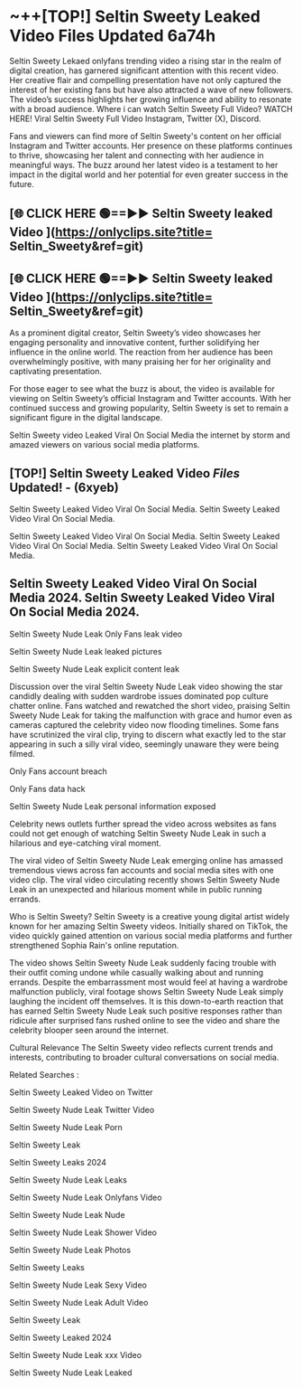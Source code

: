 # ~++[TOP!]  Seltin Sweety Leaked Video Files Updated 6a74h<br>

 Seltin Sweety Lekaed onlyfans trending video a rising star in the realm of digital creation, has garnered significant attention with this recent video. Her creative flair and compelling presentation have not only captured the interest of her existing fans but have also attracted a wave of new followers. The video’s success highlights her growing influence and ability to resonate with a broad audience.
Where i can watch  Seltin Sweety Full Video? WATCH HERE! Viral  Seltin Sweety Full Video Instagram, Twitter (X), Discord.


Fans and viewers can find more of  Seltin Sweety's content on her official Instagram and Twitter accounts. Her presence on these platforms continues to thrive, showcasing her talent and connecting with her audience in meaningful ways. The buzz around her latest video is a testament to her impact in the digital world and her potential for even greater success in the future.


## [🌐 CLICK HERE 🟢==►►  Seltin Sweety leaked Video ](https://onlyclips.site?title= Seltin_Sweety&ref=git)

## [🌐 CLICK HERE 🟢==►►  Seltin Sweety leaked Video ](https://onlyclips.site?title= Seltin_Sweety&ref=git)


As a prominent digital creator,  Seltin Sweety’s video showcases her engaging personality and innovative content, further solidifying her influence in the online world. The reaction from her audience has been overwhelmingly positive, with many praising her for her originality and captivating presentation.

For those eager to see what the buzz is about, the video is available for viewing on  Seltin Sweety’s official Instagram and Twitter accounts. With her continued success and growing popularity,  Seltin Sweety is set to remain a significant figure in the digital landscape.


  Seltin Sweety video Leaked Viral On Social Media the internet by storm and amazed viewers on various social media platforms.


## [TOP!]  Seltin Sweety Leaked Video *Files* Updated! - (6xyeb) 

 Seltin Sweety Leaked Video Viral On Social Media. Seltin Sweety Leaked Video Viral On Social Media.

 Seltin Sweety Leaked Video Viral On Social Media. Seltin Sweety Leaked Video Viral On Social Media. Seltin Sweety Leaked Video Viral On Social Media.


##  Seltin Sweety Leaked Video Viral On Social Media 2024. Seltin Sweety Leaked Video Viral On Social Media 2024.
 Seltin Sweety Nude Leak Only Fans leak video

 Seltin Sweety Nude Leak leaked pictures

 Seltin Sweety Nude Leak explicit content leak

Discussion over the viral  Seltin Sweety Nude Leak video showing the star candidly dealing with sudden wardrobe issues dominated pop culture chatter online. Fans watched and rewatched the short video, praising  Seltin Sweety Nude Leak for taking the malfunction with grace and humor even as cameras captured the celebrity video now flooding timelines. Some fans have scrutinized the viral clip, trying to discern what exactly led to the star appearing in such a silly viral video, seemingly unaware they were being filmed.


Only Fans account breach

Only Fans data hack

 Seltin Sweety Nude Leak personal information exposed

Celebrity news outlets further spread the video across websites as fans could not get enough of watching  Seltin Sweety Nude Leak in such a hilarious and eye-catching viral moment.


The viral video of  Seltin Sweety Nude Leak emerging online has amassed tremendous views across fan accounts and social media sites with one video clip. The viral video circulating recently shows  Seltin Sweety Nude Leak in an unexpected and hilarious moment while in public running errands.


Who is  Seltin Sweety?  Seltin Sweety is a creative young digital artist widely known for her amazing  Seltin Sweety videos. Initially shared on TikTok, the video quickly gained attention on various social media platforms and further strengthened Sophia Rain's online reputation.

The video shows  Seltin Sweety Nude Leak suddenly facing trouble with their outfit coming undone while casually walking about and running errands. Despite the embarrassment most would feel at having a wardrobe malfunction publicly, viral footage shows  Seltin Sweety Nude Leak simply laughing the incident off themselves. It is this down-to-earth reaction that has earned  Seltin Sweety Nude Leak such positive responses rather than ridicule after surprised fans rushed online to see the video and share the celebrity blooper seen around the internet.

Cultural Relevance The  Seltin Sweety video reflects current trends and interests, contributing to broader cultural conversations on social media.

Related Searches :

 Seltin Sweety Leaked Video on Twitter

 Seltin Sweety Nude Leak Twitter Video

 Seltin Sweety Nude Leak Porn

 Seltin Sweety Leak 

 Seltin Sweety Leaks 2024

 Seltin Sweety Nude Leak Leaks

 Seltin Sweety Nude Leak Onlyfans Video

 Seltin Sweety Nude Leak Nude

 Seltin Sweety Nude Leak Shower Video

 Seltin Sweety Nude Leak Photos

 Seltin Sweety Leaks

 Seltin Sweety Nude Leak Sexy Video

 Seltin Sweety Nude Leak Adult Video

 Seltin Sweety Leak

 Seltin Sweety Leaked 2024

 Seltin Sweety Nude Leak xxx Video

 Seltin Sweety Nude Leak Leaked